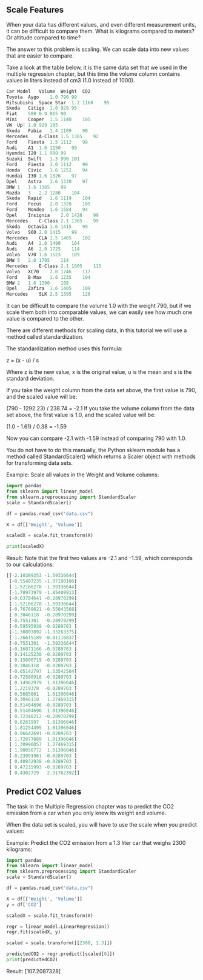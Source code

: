 
## Scale Features
When your data has different values, and even different measurement units, it can be difficult to compare them. What is kilograms compared to meters? Or altitude compared to time?

The answer to this problem is scaling. We can scale data into new values that are easier to compare.

Take a look at the table below, it is the same data set that we used in the multiple regression chapter, but this time the volume column contains values in liters instead of cm3 (1.0 instead of 1000).

```python
Car	Model	Volume	Weight	CO2	
Toyota	Aygo	1.0	790	99
Mitsubishi	Space Star	1.2	1160	95
Skoda	Citigo	1.0	929	95
Fiat	500	0.9	865	90
Mini	Cooper	1.5	1140	105
VW	Up!	1.0	929	105
Skoda	Fabia	1.4	1109	90
Mercedes	A-Class	1.5	1365	92
Ford	Fiesta	1.5	1112	98
Audi	A1	1.6	1150	99
Hyundai	I20	1.1	980	99
Suzuki	Swift	1.3	990	101
Ford	Fiesta	1.0	1112	99
Honda	Civic	1.6	1252	94
Hundai	I30	1.6	1326	97
Opel	Astra	1.6	1330	97
BMW	1	1.6	1365	99
Mazda	3	2.2	1280	104
Skoda	Rapid	1.6	1119	104
Ford	Focus	2.0	1328	105
Ford	Mondeo	1.6	1584	94
Opel	Insignia	2.0	1428	99
Mercedes	C-Class	2.1	1365	99
Skoda	Octavia	1.6	1415	99
Volvo	S60	2.0	1415	99
Mercedes	CLA	1.5	1465	102
Audi	A4	2.0	1490	104
Audi	A6	2.0	1725	114
Volvo	V70	1.6	1523	109
BMW	5	2.0	1705	114
Mercedes	E-Class	2.1	1605	115
Volvo	XC70	2.0	1746	117
Ford	B-Max	1.6	1235	104
BMW	2	1.6	1390	108
Opel	Zafira	1.6	1405	109
Mercedes	SLK	2.5	1395	120
```

It can be difficult to compare the volume 1.0 with the weight 790, but if we scale them both into comparable values, we can easily see how much one value is compared to the other.

There are different methods for scaling data, in this tutorial we will use a method called standardization.

The standardization method uses this formula:

z = (x - u) / s

Where z is the new value, x is the original value, u is the mean and s is the standard deviation.

If you take the weight column from the data set above, the first value is 790, and the scaled value will be:

(790 - 1292.23) / 238.74 = -2.1
If you take the volume column from the data set above, the first value is 1.0, and the scaled value will be:

(1.0 - 1.61) / 0.38 = -1.59

Now you can compare -2.1 with -1.59 instead of comparing 790 with 1.0.

You do not have to do this manually, the Python sklearn module has a method called StandardScaler() which returns a Scaler object with methods for transforming data sets.

Example:
Scale all values in the Weight and Volume columns:

```python
import pandas
from sklearn import linear_model
from sklearn.preprocessing import StandardScaler
scale = StandardScaler()

df = pandas.read_csv("data.csv")

X = df[['Weight', 'Volume']]

scaledX = scale.fit_transform(X)

print(scaledX)
```

Result:
Note that the first two values are -2.1 and -1.59, which corresponds to our calculations:
```python
[[-2.10389253 -1.59336644]
 [-0.55407235 -1.07190106]
 [-1.52166278 -1.59336644]
 [-1.78973979 -1.85409913]
 [-0.63784641 -0.28970299]
 [-1.52166278 -1.59336644]
 [-0.76769621 -0.55043568]
 [ 0.3046118  -0.28970299]
 [-0.7551301  -0.28970299]
 [-0.59595938 -0.0289703 ]
 [-1.30803892 -1.33263375]
 [-1.26615189 -0.81116837]
 [-0.7551301  -1.59336644]
 [-0.16871166 -0.0289703 ]
 [ 0.14125238 -0.0289703 ]
 [ 0.15800719 -0.0289703 ]
 [ 0.3046118  -0.0289703 ]
 [-0.05142797  1.53542584]
 [-0.72580918 -0.0289703 ]
 [ 0.14962979  1.01396046]
 [ 1.2219378  -0.0289703 ]
 [ 0.5685001   1.01396046]
 [ 0.3046118   1.27469315]
 [ 0.51404696 -0.0289703 ]
 [ 0.51404696  1.01396046]
 [ 0.72348212 -0.28970299]
 [ 0.8281997   1.01396046]
 [ 1.81254495  1.01396046]
 [ 0.96642691 -0.0289703 ]
 [ 1.72877089  1.01396046]
 [ 1.30990057  1.27469315]
 [ 1.90050772  1.01396046]
 [-0.23991961 -0.0289703 ]
 [ 0.40932938 -0.0289703 ]
 [ 0.47215993 -0.0289703 ]
 [ 0.4302729   2.31762392]]
```

## Predict CO2 Values
The task in the Multiple Regression chapter was to predict the CO2 emission from a car when you only knew its weight and volume.

When the data set is scaled, you will have to use the scale when you predict values:

Example:
Predict the CO2 emission from a 1.3 liter car that weighs 2300 kilograms:

```python
import pandas
from sklearn import linear_model
from sklearn.preprocessing import StandardScaler
scale = StandardScaler()

df = pandas.read_csv("data.csv")

X = df[['Weight', 'Volume']]
y = df['CO2']

scaledX = scale.fit_transform(X)

regr = linear_model.LinearRegression()
regr.fit(scaledX, y)

scaled = scale.transform([[2300, 1.3]])

predictedCO2 = regr.predict([scaled[0]])
print(predictedCO2)
```

Result:
[107.2087328]


<br><br>